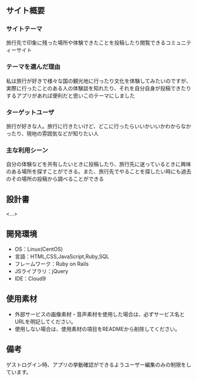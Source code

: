 # <RealTrip>

## サイト概要
### サイトテーマ
旅行先で印象に残った場所や体験できたことを投稿したり閲覧できるコミュニティーサイト

### テーマを選んだ理由
私は旅行が好きで様々な国の観光地に行ったり文化を体験してみたいのですが、実際に行ったことのある人の体験談を知れたり、それを自分自身が投稿できたりするアプリがあれば便利だと思いこのテーマにしました

### ターゲットユーザ
旅行が好きな人。旅行に行きたいけど、どこに行ったらいいかいいかわからなかったり、現地の雰囲気などが知りたい人

### 主な利用シーン
自分の体験などを共有したいときに投稿したり、旅行先に迷っているときに興味のある場所を探すことができる。また、旅行先でやることを探したい時にも過去のその場所の投稿から調べることができる

## 設計書
<...>

## 開発環境
- OS：Linux(CentOS)
- 言語：HTML,CSS,JavaScript,Ruby,SQL
- フレームワーク：Ruby on Rails
- JSライブラリ：jQuery
- IDE：Cloud9

## 使用素材
- 外部サービスの画像素材・音声素材を使用した場合は、必ずサービス名とURLを明記してください。
- 使用しない場合は、使用素材の項目をREADMEから削除してください。

## 備考
ゲストログイン時、アプリの挙動確認ができるようユーザー編集のみの制限をしています。